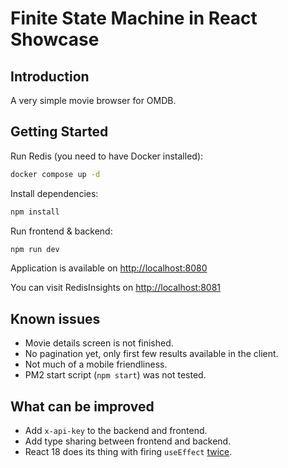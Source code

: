 # Finite State Machine in React Showcase

## Introduction

A very simple movie browser for OMDB.

## Getting Started

Run Redis (you need to have Docker installed):

```sh
docker compose up -d
```

Install dependencies:

```sh
npm install
```

Run frontend & backend:

```sh
npm run dev
```

Application is available on [http://localhost:8080](http://localhost:8080)

You can visit RedisInsights on [http://localhost:8081](http://localhost:8081)

## Known issues

- Movie details screen is not finished.
- No pagination yet, only first few results available in the client.
- Not much of a mobile friendliness.
- PM2 start script (`npm start`) was not tested.

## What can be improved

- Add `x-api-key` to the backend and frontend.
- Add type sharing between frontend and backend.
- React 18 does its thing with firing `useEffect` [twice](https://beta.reactjs.org/learn/synchronizing-with-effects#how-to-handle-the-effect-firing-twice-in-development).
